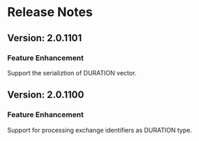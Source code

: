 # Release Notes

## Version: 2.0.1101

### Feature Enhancement

Support the serializtion of DURATION vector. 

## Version: 2.0.1100

### Feature Enhancement

Support for processing exchange identifiers as DURATION type.  


